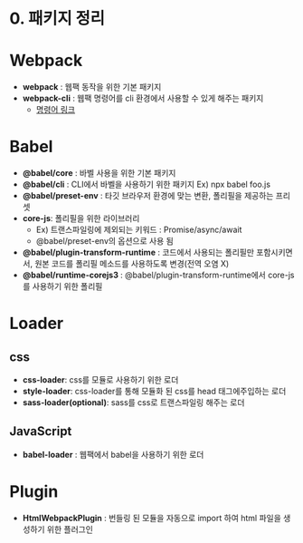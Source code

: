 # 0. 패키지 정리

# Webpack

-   **webpack** : 웹팩 동작을 위한 기본 패키지
-   **webpack-cli** : 웹팩 명령어를 cli 환경에서 사용할 수 있게 해주는 패키지
    -   [명령어 링크](https://webpack.js.org/api/cli/#commands)

# Babel

-   **@babel/core** : 바벨 사용을 위한 기본 패키지
-   **@babel/cli** : CLI에서 바벨을 사용하기 위한 패키지 Ex) npx babel foo.js
-   **@babel/preset-env** : 타깃 브라우저 환경에 맞는 변환, 폴리필을 제공하는 프리셋
-   **core-js**: 폴리필을 위한 라이브러리
    -   Ex) 트랜스파일링에 제외되는 키워드 : Promise/async/await
    -   @babel/preset-env의 옵션으로 사용 됨
-   **@babel/plugin-transform-runtime** : 코드에서 사용되는 폴리필만 포함시키면서, 원본 코드를 폴리필 메소드를 사용하도록 변경(전역 오염 X)
-   **@babel/runtime-corejs3** : @babel/plugin-transform-runtime에서 core-js를 사용하기 위한 폴리필

# Loader

## css

-   **css-loader**: css를 모듈로 사용하기 위한 로더
-   **style-loader**: css-loader를 통해 모듈화 된 css를 head 태그에주입하는 로더
-   **sass-loader(optional)**: sass를 css로 트랜스파일링 해주는 로더

## JavaScript

-   **babel-loader** : 웹팩에서 babel을 사용하기 위한 로더

# Plugin

-   **HtmlWebpackPlugin** : 번들링 된 모듈을 자동으로 import 하여 html 파일을 생성하기 위한 플러그인
